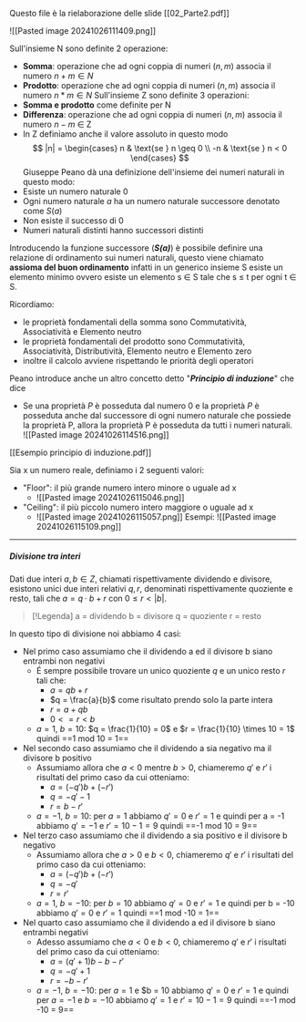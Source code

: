 Questo file è la rielaborazione delle slide [[02_Parte2.pdf]] 


![[Pasted image 20241026111409.png]]

Sull'insieme N sono definite 2 operazione: 
- **Somma**: operazione che ad ogni coppia di numeri $(n, m)$ associa il numero $n+m ∈ N$ 
- **Prodotto**: operazione che ad ogni coppia di numeri $(n,m)$ associa il numero $n*m ∈ N$ 
Sull'insieme Z sono definite 3 operazioni:
- **Somma e prodotto** come definite per N
- **Differenza**: operazione che ad ogni coppia di numeri $(n,m)$ associa il numero $n-m$ ∈ Z
- In Z definiamo anche il valore assoluto in questo modo 
$$
	|n| = \begin{cases}
	n & \text{se } n \geq 0 \\
	-n & \text{se } n < 0
	\end{cases}
$$Giuseppe Peano dà una definizione dell'insieme dei numeri naturali in questo modo:
- Esiste un numero naturale 0
- Ogni numero naturale $a$ ha un numero naturale successore denotato come $S(a)$
- Non esiste il successo di 0
- Numeri naturali distinti hanno successori distinti

Introducendo la funzione successore (***S(a)***) è possibile definire una relazione di ordinamento sui numeri naturali, questo viene chiamato **assioma del buon ordinamento** infatti in un generico insieme S esiste un elemento minimo ovvero esiste un elemento s ∈ S tale che s ≤ t per ogni t ∈ S.

Ricordiamo:
- le proprietà fondamentali della somma sono Commutatività, Associatività e Elemento neutro
- le proprietà fondamentali del prodotto sono Commutatività, Associatività, Distributività, Elemento neutro e Elemento zero
- inoltre il calcolo avviene rispettando le priorità degli operatori

Peano introduce anche un altro concetto detto "***Principio di induzione***" che dice
- Se una proprietà $P$ è posseduta dal numero $0$ e la proprietà $P$ è posseduta anche dal successore di ogni numero naturale che possiede la proprietà P, allora la proprietà P è posseduta da tutti i numeri naturali.
![[Pasted image 20241026114516.png]]

[[Esempio principio di induzione.pdf]]

Sia x un numero reale, definiamo i 2 seguenti valori:
- "Floor": il più grande numero intero minore o uguale ad x
	- ![[Pasted image 20241026115046.png]]
- "Ceiling": il più piccolo numero intero maggiore o uguale ad x
	- ![[Pasted image 20241026115057.png]]
Esempi:
![[Pasted image 20241026115109.png]]

---
##### Divisione tra interi
Dati due interi $a, b ∈ Z$, chiamati rispettivamente dividendo e divisore, esistono unici due interi relativi $q, r$, denominati rispettivamente quoziente e resto, tali che $a = q · b + r$ con $0 ≤ r < |b|$.

> [!Legenda]
> a = dividendo
> b = divisore
> q = quoziente
> r = resto

In questo tipo di divisione noi abbiamo 4 casi:
- Nel primo caso assumiamo che il dividendo a ed il divisore b siano entrambi non negativi
	- É sempre possibile trovare un unico quoziente $q$ e un unico resto $r$ tali che:
		- $a = qb + r$
		- $q = \frac{a}{b}$ come risultato prendo solo la parte intera
		- $r = a + qb$
		- $0 <= r < b$
	- $a = 1$, $b = 10$:  $q = \frac{1}{10} = 0$ e $r = \frac{1}{10} \times 10 = 1$ quindi ==1 mod 10 = 1==
- Nel secondo caso assumiamo che il dividendo a sia negativo ma il divisore b positivo
	- Assumiamo allora che $a<0$ mentre $b>0$, chiameremo $q'$ e $r'$ i risultati del primo caso da cui otteniamo:
		- $a = (-q')b + (-r')$
		- $q = -q' - 1$ 
		- $r = b - r'$
	- $a = -1$, $b = 10$: per $a = 1$ abbiamo $q' = 0$ e $r' = 1$ e quindi per a = -1 abbiamo $q' = -1$ e $r' = 10 - 1 = 9$ quindi ==-1 mod 10 = 9==
- Nel terzo caso assumiamo che il dividendo a sia positivo e il divisore b negativo
	- Assumiamo allora che $a > 0$  e $b < 0$, chiameremo $q'$ e $r'$ i risultati del primo caso da cui otteniamo:
		- $a = (-q')b + (-r')$
		- $q = -q'$ 
		- $r = r'$
	- $a = 1$, $b = -10$: per $b = 10$ abbiamo $q' = 0$ e $r' = 1$ e quindi per b = -10 abbiamo $q' = 0$ e $r' = 1$ quindi ==1 mod -10 = 1==
- Nel quarto caso assumiamo che il dividendo a ed il divisore b siano entrambi negativi
	- Adesso assumiamo che $a < 0$ e $b < 0$, chiameremo $q'$ e $r'$ i risultati del primo caso da cui otteniamo:
		- $a = (q'+1)b -b -r'$
		- $q = -q'+1$ 
		- $r = -b -r'$
	- $a = -1$, $b = -10$: per $a = 1$ e $b = 10 abbiamo $q' = 0$ e $r' = 1$ e quindi per $a = -1$ e $b = -10$ abbiamo $q' = 1$ e $r' = 10 - 1 = 9$ quindi ==-1 mod -10 = 9== 